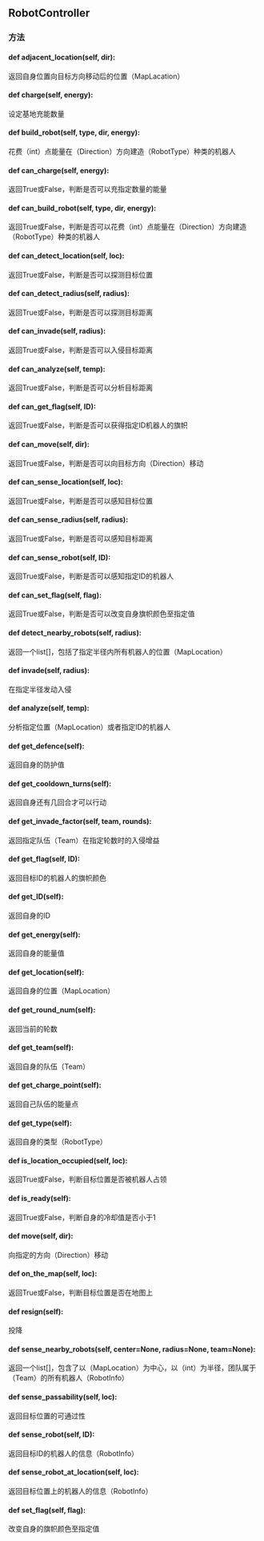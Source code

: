 ## RobotController

### 方法

#### def adjacent_location(self, dir):

返回自身位置向目标方向移动后的位置（MapLacation）

#### def charge(self, energy):

设定基地充能数量

#### def build_robot(self, type, dir, energy):

花费（int）点能量在（Direction）方向建造（RobotType）种类的机器人

#### def can_charge(self, energy):

返回True或False，判断是否可以充指定数量的能量

#### def can_build_robot(self, type, dir, energy):

返回True或False，判断是否可以花费（int）点能量在（Direction）方向建造（RobotType）种类的机器人

#### def can_detect_location(self, loc):

返回True或False，判断是否可以探测目标位置

#### def can_detect_radius(self, radius):

返回True或False，判断是否可以探测目标距离

#### def can_invade(self, radius):

返回True或False，判断是否可以入侵目标距离

#### def can_analyze(self, temp):

返回True或False，判断是否可以分析目标距离

#### def can_get_flag(self, ID):

返回True或False，判断是否可以获得指定ID机器人的旗帜

#### def can_move(self, dir):

返回True或False，判断是否可以向目标方向（Direction）移动

#### def can_sense_location(self, loc):

返回True或False，判断是否可以感知目标位置

#### def can_sense_radius(self, radius):

返回True或False，判断是否可以感知目标距离

#### def can_sense_robot(self, ID):

返回True或False，判断是否可以感知指定ID的机器人

#### def can_set_flag(self, flag):

返回True或False，判断是否可以改变自身旗帜颜色至指定值

#### def detect_nearby_robots(self, radius):

返回一个list\[\]，包括了指定半径内所有机器人的位置（MapLocation）

#### def invade(self, radius):

在指定半径发动入侵

#### def analyze(self, temp):

分析指定位置（MapLocation）或者指定ID的机器人

#### def get_defence(self):

返回自身的防护值

#### def get_cooldown_turns(self):

返回自身还有几回合才可以行动

#### def get_invade_factor(self, team, rounds):

返回指定队伍（Team）在指定轮数时的入侵增益

#### def get_flag(self, ID):

返回目标ID的机器人的旗帜颜色

#### def get_ID(self):

返回自身的ID

#### def get_energy(self):

返回自身的能量值

#### def get_location(self):

返回自身的位置（MapLocation）

#### def get_round_num(self):

返回当前的轮数

#### def get_team(self):

返回自身的队伍（Team）

#### def get_charge_point(self):

返回自己队伍的能量点

#### def get_type(self):

返回自身的类型（RobotType）

#### def is_location_occupied(self, loc):

返回True或False，判断目标位置是否被机器人占领

#### def is_ready(self):

返回True或False，判断自身的冷却值是否小于1

#### def move(self, dir):

向指定的方向（Direction）移动

#### def on_the_map(self, loc):

返回True或False，判断目标位置是否在地图上

#### def resign(self):

投降

#### def sense_nearby_robots(self, center=None, radius=None, team=None):

返回一个list\[\]，包含了以（MapLocation）为中心，以（int）为半径，团队属于（Team）的所有机器人（RobotInfo）

#### def sense_passability(self, loc):

返回目标位置的可通过性

#### def sense_robot(self, ID):

返回目标ID的机器人的信息（RobotInfo）

#### def sense_robot_at_location(self, loc):

返回目标位置上的机器人的信息（RobotInfo）

#### def set_flag(self, flag):

改变自身的旗帜颜色至指定值
